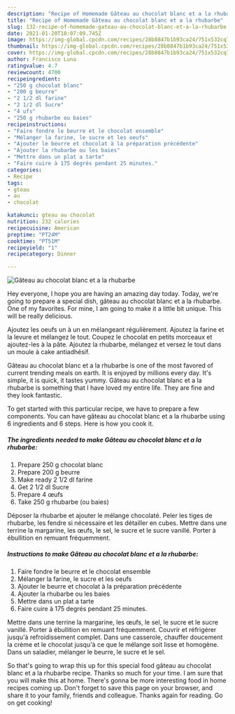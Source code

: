 ```yaml
---
description: "Recipe of Homemade Gâteau au chocolat blanc et a la rhubarbe"
title: "Recipe of Homemade Gâteau au chocolat blanc et a la rhubarbe"
slug: 132-recipe-of-homemade-gateau-au-chocolat-blanc-et-a-la-rhubarbe
date: 2021-01-20T18:07:09.745Z
image: https://img-global.cpcdn.com/recipes/28b8847b1b93ca24/751x532cq70/gateau-au-chocolat-blanc-et-a-la-rhubarbe-photo-principale-de-la-recette.jpg
thumbnail: https://img-global.cpcdn.com/recipes/28b8847b1b93ca24/751x532cq70/gateau-au-chocolat-blanc-et-a-la-rhubarbe-photo-principale-de-la-recette.jpg
cover: https://img-global.cpcdn.com/recipes/28b8847b1b93ca24/751x532cq70/gateau-au-chocolat-blanc-et-a-la-rhubarbe-photo-principale-de-la-recette.jpg
author: Francisco Luna
ratingvalue: 4.7
reviewcount: 4700
recipeingredient:
- "250 g chocolat blanc"
- "200 g beurre"
- "2 1/2 dl farine"
- "2 1/2 dl Sucre"
- "4 ufs"
- "250 g rhubarbe ou baies"
recipeinstructions:
- "Faire fondre le beurre et le chocolat ensemble"
- "Mélanger la farine, le sucre et les oeufs"
- "Ajouter le beurre et chocolat à la préparation précédente"
- "Ajouter la rhubarbe ou les baies"
- "Mettre dans un plat a tarte"
- "Faire cuire à 175 degrés pendant 25 minutes."
categories:
- Recipe
tags:
- gteau
- au
- chocolat

katakunci: gteau au chocolat 
nutrition: 232 calories
recipecuisine: American
preptime: "PT24M"
cooktime: "PT51M"
recipeyield: "1"
recipecategory: Dinner

---
```



![Gâteau au chocolat blanc et a la rhubarbe](https://img-global.cpcdn.com/recipes/28b8847b1b93ca24/751x532cq70/gateau-au-chocolat-blanc-et-a-la-rhubarbe-photo-principale-de-la-recette.jpg)

Hey everyone, I hope you are having an amazing day today. Today, we're going to prepare a special dish, gâteau au chocolat blanc et a la rhubarbe. One of my favorites. For mine, I am going to make it a little bit unique. This will be really delicious.

Ajoutez les oeufs un à un en mélangeant régulièrement. Ajoutez la farine et la levure et mélangez le tout. Coupez le chocolat en petits morceaux et ajoutez-les à la pâte. Ajoutez la rhubarbe, mélangez et versez le tout dans un moule à cake antiadhésif.

Gâteau au chocolat blanc et a la rhubarbe is one of the most favored of current trending meals on earth. It is enjoyed by millions every day. It's simple, it is quick, it tastes yummy. Gâteau au chocolat blanc et a la rhubarbe is something that I have loved my entire life. They are fine and they look fantastic.


To get started with this particular recipe, we have to prepare a few components. You can have gâteau au chocolat blanc et a la rhubarbe using 6 ingredients and 6 steps. Here is how you cook it.

<!--inarticleads1-->

##### The ingredients needed to make Gâteau au chocolat blanc et a la rhubarbe:

1. Prepare 250 g chocolat blanc
1. Prepare 200 g beurre
1. Make ready 2 1/2 dl farine
1. Get 2 1/2 dl Sucre
1. Prepare 4 œufs
1. Take 250 g rhubarbe (ou baies)


Déposer la rhubarbe et ajouter le mélange chocolaté. Peler les tiges de rhubarbe, les fendre si nécessaire et les détailler en cubes. Mettre dans une terrine la margarine, les œufs, le sel, le sucre et le sucre vanillé. Porter à ébullition en remuant fréquemment. 

<!--inarticleads2-->

##### Instructions to make Gâteau au chocolat blanc et a la rhubarbe:

1. Faire fondre le beurre et le chocolat ensemble
1. Mélanger la farine, le sucre et les oeufs
1. Ajouter le beurre et chocolat à la préparation précédente
1. Ajouter la rhubarbe ou les baies
1. Mettre dans un plat a tarte
1. Faire cuire à 175 degrés pendant 25 minutes.


Mettre dans une terrine la margarine, les œufs, le sel, le sucre et le sucre vanillé. Porter à ébullition en remuant fréquemment. Couvrir et réfrigérer jusqu&#39;à refroidissement complet. Dans une casserole, chauffer doucement la crème et le chocolat jusqu&#39;à ce que le mélange soit lisse et homogène. Dans un saladier, mélanger le beurre, le sucre et le sel. 

So that's going to wrap this up for this special food gâteau au chocolat blanc et a la rhubarbe recipe. Thanks so much for your time. I am sure that you will make this at home. There's gonna be more interesting food in home recipes coming up. Don't forget to save this page on your browser, and share it to your family, friends and colleague. Thanks again for reading. Go on get cooking!

